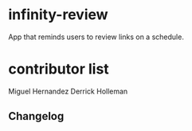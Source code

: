 # infinity-review
App that reminds users to review links on a schedule.

# contributor list
Miguel Hernandez
Derrick Holleman

## Changelog
